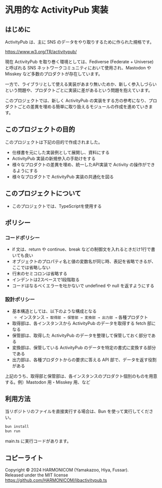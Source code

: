 # 汎用的な ActivityPub 実装

## はじめに

ActivityPub は、主に SNS のデータをやり取りするために作られた規格です。

https://www.w3.org/TR/activitypub/

現在 ActivityPub を取り巻く環境としては、Fediverse (Federate + Universe) と呼ばれる SNS ネットワークコミュニティにおいて使用され、Mastodon や Misskey など多数のプロダクトが存在しています。

一方で、ライブラリとして使える実装があまり無いためか、新しく参入しづらいという問題や、プロダクトごとに実装に差があるという問題を抱えています。

このプロジェクトでは、新しく ActivityPub の実装をする方の参考になり、プロダクトごとの差異を埋める簡単に取り扱えるモジュールの作成を進めていきます。


## このプロジェクトの目的

このプロジェクトは下記の目的で作成されました。

- 仕様書を元にした実装例として展開し、資料にする
- ActivityPub 実装の新規参入の手助けをする
- 様々なプロダクトの差異を埋め、統一したAPI実装で Activity の操作ができるようにする
- 様々なプロダクトで ActivityPub 実装の共通化を図る


## このプロジェクトについて

- このプロジェクトでは、TypeScriptを使用する


## ポリシー

### コードポリシー

- if 文は、return や continue、break などの制御文を入れるときだけ1行で書いても良い
- オブジェクトのプロパティ名と値の変数名が同じ時、表記を省略できるが、ここでは省略しない
- 行末のセミコロンは省略する
- インデントは2スペースで1段階取る
- コードはなるべくエラーを吐かないで undefined や null を返すようにする

### 設計ポリシー

- 基本構造としては、以下のような構成となる
    - インスタンス `→ 取得部 → 保管部 → 変換部 → 出力部 →` 各種プロダクト
- 取得部は、各インスタンスから ActivityPub のデータを取得する fetch 部になる
- 保管部は、取得した ActivityPub のデータを整理して保管しておく部分である
- 変換部は、保管している ActivityPub のデータを特定の書式に変換する部分である
- 出力部は、各種プロダクトからの要求に答える API 部で、データを返す役割がある

上記のうち、取得部と保管部は、各インスタンスのプロダクト個別のものを用意する。例）Mastodon 用・Misskey 用、など


## 利用方法

当リポジトリのファイルを直接実行する場合は、Bun を使って実行してください。
```sh
bun install
bun run
```
main.ts に実行コードがあります。


## コピーライト

Copyright © 2024 HARMONICOM (Yamakazoo, Hiya, Fussar).  <br>
Released under the MIT license  <br>
https://github.com/HARMONICOM/libactivitypub.ts  <br>
